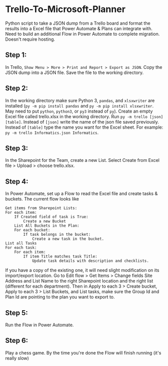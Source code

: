 # Trello-To-Microsoft-Planner
Python script to take a JSON dump from a Trello board and format the results into a Excel file that Power Automate & Plans can integrate with. Need to build an additional Flow in Power Automate to complete migration. Doesn't require hosting. 

## Step 1: 
In Trello, `Show Menu > More > Print and Report > Export as JSON`. Copy the JSON dump into a JSON file. Save the file to the working directory. 

## Step 2: 
In the working directory make sure Python 3, `pandas`, and `xlsxwriter` are installed (`py -m pip install pandas` and `py -m pip install xlsxwriter`. May need to put `python`, `python3`, or `py3` instead of `py`). Create an empty Excel file called trello.xlsx in the working directory. Run `py -m trello [json] [table]`. Instead of `[json]` write the name of the json file saved previously. Instead of `[table]` type the name you want for the Excel sheet. For example: `py -m trello Informatics.json Informatics`.  

## Step 3:
In the Sharepoint for the Team, create a new List. Select Create from Excel file > Upload > choose trello.xlsx. 

## Step 4: 
In Power Automate, set up a Flow to read the Excel file and create tasks & buckets. The current flow looks like
```
Get items from Sharepoint Lists:
For each item: 
    If Created field of task is True:
        Create a new Bucket 
    List All Buckets in the Plan: 
    For each bucket: 
        If task belongs in the bucket:
            Create a new task in the bucket.
List all Tasks
For each task: 
    For each item: 
        If item Title matches task Title: 
            Update task details with description and checklists. 
```
If you have a copy of the existing one, it will need slight modification on its import/export location. Go to Edit flow > Get Items > Change fields Site Address and List Name to the right Sharepoint location and the right list (different for each department). Then in Apply to each 3 > Create bucket, Apply to each 3 > List Buckets, and List tasks, make sure the Group Id and Plan Id are pointing to the plan you want to export to. 

## Step 5:
Run the Flow in Power Automate. 

## Step 6:
Play a chess game. By the time you're done the Flow will finish running (it's really slow)